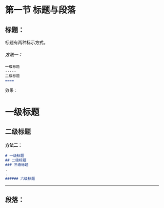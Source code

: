 # 第一节   标题与段落

## 标题：

标题有两种标示方式。

##### 方法一：

```markdown
一级标题
-----
二级标题
====
```

效果：

# 一级标题

## 二级标题

#### 方法二：

```markdown
# 一级标题
## 二级标题
### 三级标题
.
.
###### 六级标题
```

------

## 段落：

